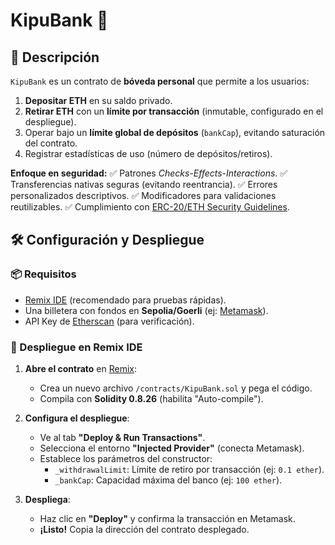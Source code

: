 # KipuBank 🏦

## 📌 Descripción
`KipuBank` es un contrato de **bóveda personal** que permite a los usuarios:
1. **Depositar ETH** en su saldo privado.
2. **Retirar ETH** con un **límite por transacción** (inmutable, configurado en el despliegue).
3. Operar bajo un **límite global de depósitos** (`bankCap`), evitando saturación del contrato.
4. Registrar estadísticas de uso (número de depósitos/retiros).

**Enfoque en seguridad:**
✅ Patrones *Checks-Effects-Interactions*.
✅ Transferencias nativas seguras (evitando reentrancia).
✅ Errores personalizados descriptivos.
✅ Modificadores para validaciones reutilizables.
✅ Cumplimiento con [ERC-20/ETH Security Guidelines](https://consensys.github.io/smart-contract-best-practices/).

## 🛠 Configuración y Despliegue

### 📦 Requisitos
- [Remix IDE](https://remix.ethereum.org/) (recomendado para pruebas rápidas).
- Una billetera con fondos en **Sepolia/Goerli** (ej: [Metamask](https://metamask.io/)).
- API Key de [Etherscan](https://etherscan.io/) (para verificación).

### 🚀 Despliegue en Remix IDE
1. **Abre el contrato** en [Remix](https://remix.ethereum.org/):
   - Crea un nuevo archivo `/contracts/KipuBank.sol` y pega el código.
   - Compila con **Solidity 0.8.26** (habilita "Auto-compile").

2. **Configura el despliegue**:
   - Ve al tab **"Deploy & Run Transactions"**.
   - Selecciona el entorno **"Injected Provider"** (conecta Metamask).
   - Establece los parámetros del constructor:
     - `_withdrawalLimit`: Límite de retiro por transacción (ej: `0.1 ether`).
     - `_bankCap`: Capacidad máxima del banco (ej: `100 ether`).

3. **Despliega**:
   - Haz clic en **"Deploy"** y confirma la transacción en Metamask.
   - **¡Listo!** Copia la dirección del contrato desplegado.
